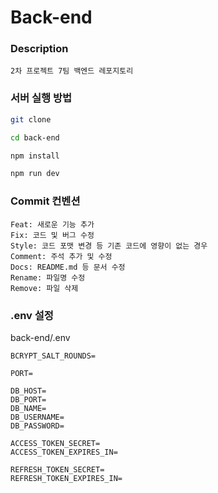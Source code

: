 # Back-end

### Description

```
2차 프로젝트 7팀 백엔드 레포지토리
```

### 서버 실행 방법

```bash
git clone

cd back-end

npm install

npm run dev
```

### Commit 컨벤션

```
Feat: 새로운 기능 추가
Fix: 코드 및 버그 수정
Style: 코드 포맷 변경 등 기존 코드에 영향이 없는 경우
Comment: 주석 추가 및 수정
Docs: README.md 등 문서 수정
Rename: 파일명 수정
Remove: 파일 삭제
```

### .env 설정

back-end/.env

```
BCRYPT_SALT_ROUNDS=

PORT=

DB_HOST=
DB_PORT=
DB_NAME=
DB_USERNAME=
DB_PASSWORD=

ACCESS_TOKEN_SECRET=
ACCESS_TOKEN_EXPIRES_IN=

REFRESH_TOKEN_SECRET=
REFRESH_TOKEN_EXPIRES_IN=
```
